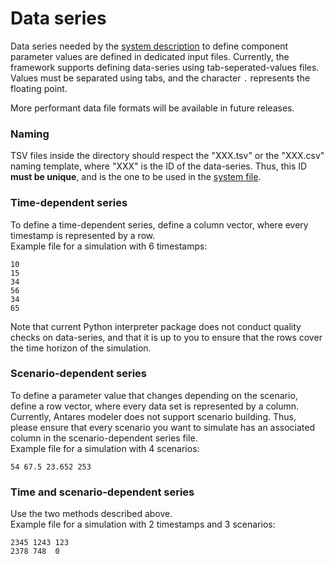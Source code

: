 # Data series

Data series needed by the [system description](systems.md) to define component parameter values are defined in dedicated input files. Currently, the framework supports defining data-series using tab-seperated-values files. Values must be separated using tabs, and the character `.` represents the floating point. 

More performant data file formats will be available in future releases.

### Naming

TSV files inside the directory should respect the "XXX.tsv" or the "XXX.csv" naming template, where "XXX" is the ID of
the data-series. Thus, this ID **must be unique**, and is the one to be used in the [system file](systems.md).

### Time-dependent series

To define a time-dependent series, define a column vector, where every timestamp is represented by a row.  
Example file for a simulation with 6 timestamps:

~~~
10
15
34
56
34
65
~~~

Note that current Python interpreter package does not conduct quality checks on data-series, and that it is up to you to ensure
that the rows cover the time horizon of the simulation.

### Scenario-dependent series

To define a parameter value that changes depending on the scenario, define a row vector, where every data set is
represented by a column.  
Currently, Antares modeler does not support scenario building. Thus, please ensure that every scenario you want to
simulate has an associated column in the scenario-dependent series file.  
Example file for a simulation with 4 scenarios:

~~~
54 67.5 23.652 253
~~~

### Time and scenario-dependent series

Use the two methods described above.  
Example file for a simulation with 2 timestamps and 3 scenarios:

~~~
2345 1243 123
2378 748  0
~~~